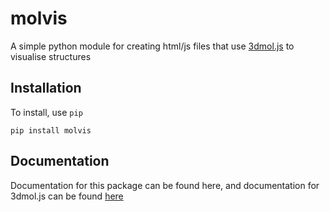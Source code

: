# molvis

A simple python module for creating html/js files that use [3dmol.js](https://3dmol.csb.pitt.edu/) to visualise structures

## Installation

To install, use `pip`


```shell
pip install molvis
```

## Documentation
Documentation for this package can be found here, and documentation for 3dmol.js can be found [here](https://3dmol.csb.pitt.edu/)
